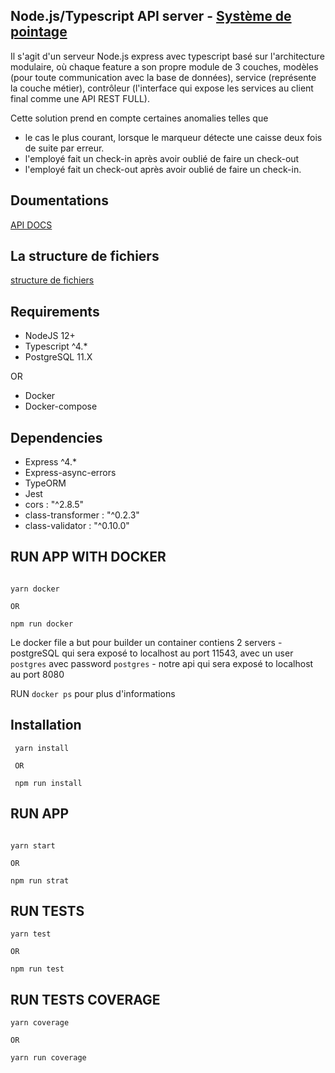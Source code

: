 ## Node.js/Typescript  API server - [Système de pointage](./docs/Test_descriptions.md)

Il s'agit d'un serveur Node.js express avec typescript basé sur l'architecture modulaire, où chaque feature a son propre module de 3 couches, modèles (pour toute communication avec la base de données), service (représente la couche métier), contrôleur (l'interface qui expose les services au client final comme une API REST FULL).

Cette solution prend en compte certaines anomalies telles que 
- le cas le plus courant, lorsque le marqueur détecte une caisse deux fois de suite par erreur.
- l'employé fait un check-in après avoir oublié de faire un check-out 
- l'employé fait un check-out après avoir oublié de faire un check-in. 

## Doumentations

[API DOCS](https://abc-pointage.herokuapp.com/api/v1/api-docs/#/)


## La structure de fichiers

[structure de fichiers](./docs/files.structur.txt)

## Requirements

- NodeJS 12+
- Typescript ^4.\*
- PostgreSQL 11.X

OR 

- Docker 
- Docker-compose

## Dependencies

- Express ^4.\*
- Express-async-errors
- TypeORM
- Jest
- cors : "^2.8.5"
- class-transformer : "^0.2.3"
- class-validator : "^0.10.0"



## RUN APP WITH DOCKER

```

yarn docker

OR 

npm run docker
```

Le docker file a but pour builder un container contiens 2 servers 
    - postgreSQL qui sera exposé to localhost au port 11543, avec un user `postgres` avec password `postgres`
    - notre api qui sera exposé to localhost au port 8080

RUN `docker ps` pour plus d'informations


## Installation

```
 yarn install

 OR

 npm run install
```

## RUN APP

```

yarn start

OR 

npm run strat
```

## RUN TESTS

```
yarn test

OR

npm run test
```

## RUN TESTS COVERAGE

```
yarn coverage

OR

yarn run coverage
```
